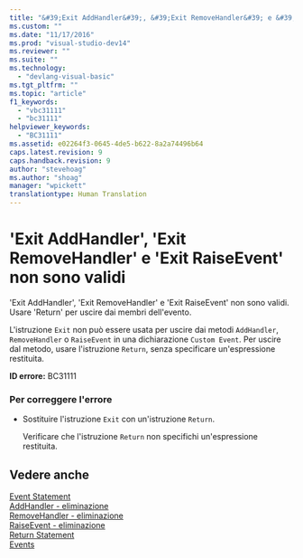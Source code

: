 ```yaml
---
title: "&#39;Exit AddHandler&#39;, &#39;Exit RemoveHandler&#39; e &#39;Exit RaiseEvent&#39; non sono validi | Microsoft Docs"
ms.custom: ""
ms.date: "11/17/2016"
ms.prod: "visual-studio-dev14"
ms.reviewer: ""
ms.suite: ""
ms.technology: 
  - "devlang-visual-basic"
ms.tgt_pltfrm: ""
ms.topic: "article"
f1_keywords: 
  - "vbc31111"
  - "bc31111"
helpviewer_keywords: 
  - "BC31111"
ms.assetid: e02264f3-0645-4de5-b622-8a2a74496b64
caps.latest.revision: 9
caps.handback.revision: 9
author: "stevehoag"
ms.author: "shoag"
manager: "wpickett"
translationtype: Human Translation
---
```

# &#39;Exit AddHandler&#39;, &#39;Exit RemoveHandler&#39; e &#39;Exit RaiseEvent&#39; non sono validi
'Exit AddHandler', 'Exit RemoveHandler' e 'Exit RaiseEvent' non sono validi. Usare 'Return' per uscire dai membri dell'evento.  
  
 L'istruzione `Exit` non può essere usata per uscire dai metodi `AddHandler`, `RemoveHandler` o `RaiseEvent` in una dichiarazione `Custom Event`. Per uscire dal metodo, usare l'istruzione `Return`, senza specificare un'espressione restituita.  
  
 **ID errore:** BC31111  
  
### Per correggere l'errore  
  
-   Sostituire l'istruzione `Exit` con un'istruzione `Return`.  
  
     Verificare che l'istruzione `Return` non specifichi un'espressione restituita.  
  
## Vedere anche  
 [Event Statement](../../visual-basic/language-reference/statements/event-statement.md)   
 [AddHandler \- eliminazione](http://msdn.microsoft.com/it-it/fc464cf8-582c-48a6-a9c2-185c4c3d5ff8)   
 [RemoveHandler \- eliminazione](http://msdn.microsoft.com/it-it/35c17f61-6e22-4b87-b6e1-3ed0c27a88a0)   
 [RaiseEvent \- eliminazione](http://msdn.microsoft.com/it-it/7f765da0-5491-40b6-9ed5-24c98f9daad9)   
 [Return Statement](../../visual-basic/language-reference/statements/return-statement.md)   
 [Events](../../visual-basic/programming-guide/language-features/events/events.md)